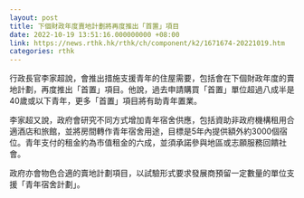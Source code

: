 ```yaml
---
layout: post
title: 下個財政年度賣地計劃將再度推出「首置」項目
date: 2022-10-19 13:51:16.000000000 +08:00
link: https://news.rthk.hk/rthk/ch/component/k2/1671674-20221019.htm
categories: rthk
---
```


行政長官李家超說，會推出措施支援青年的住屋需要，包括會在下個財政年度的賣地計劃，再度推出「首置」項目。他說，過去申請購買「首置」單位超過八成半是40歲或以下青年，更多「首置」項目將有助青年置業。

李家超又說，政府會研究不同方式增加青年宿舍供應，包括資助非政府機構租用合適酒店和旅館，並將房間轉作青年宿舍用途，目標是5年內提供額外約3000個宿位。青年支付的租金約為市值租金的六成，並須承諾參與地區或志願服務回饋社會。

政府亦會物色合適的賣地計劃項目，以試驗形式要求發展商預留一定數量的單位支援「青年宿舍計劃」。
